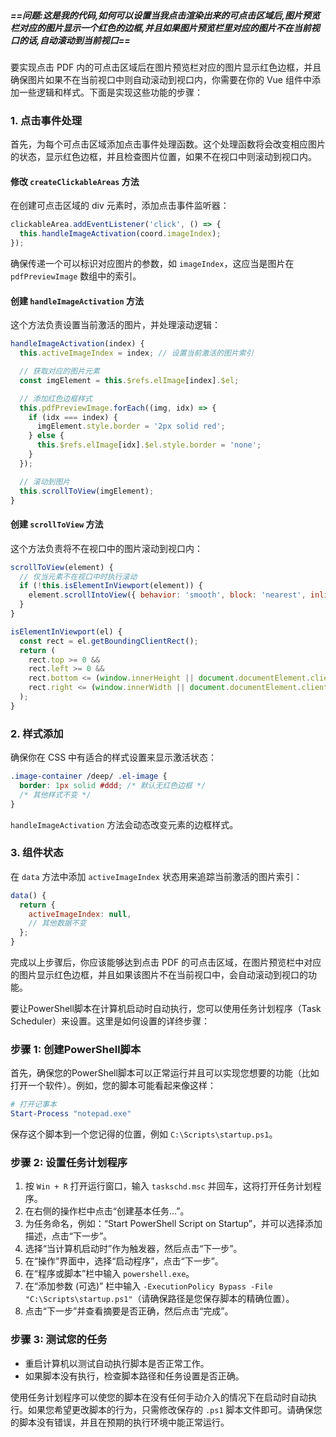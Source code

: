 ##### ==问题:这是我的代码,如何可以设置当我点击渲染出来的可点击区域后,图片预览栏对应的图片显示一个红色的边框,并且如果图片预览栏里对应的图片不在当前视口的话,自动滚动到当前视口==



要实现点击 PDF 内的可点击区域后在图片预览栏对应的图片显示红色边框，并且确保图片如果不在当前视口中则自动滚动到视口内，你需要在你的 Vue 组件中添加一些逻辑和样式。下面是实现这些功能的步骤：

### 1. 点击事件处理

首先，为每个可点击区域添加点击事件处理函数。这个处理函数将会改变相应图片的状态，显示红色边框，并且检查图片位置，如果不在视口中则滚动到视口内。

#### 修改 `createClickableAreas` 方法 

在创建可点击区域的 div 元素时，添加点击事件监听器：

```javascript
clickableArea.addEventListener('click', () => {
  this.handleImageActivation(coord.imageIndex);
});
```

确保传递一个可以标识对应图片的参数，如 `imageIndex`，这应当是图片在 `pdfPreviewImage` 数组中的索引。

#### 创建 `handleImageActivation` 方法

这个方法负责设置当前激活的图片，并处理滚动逻辑：

```javascript
handleImageActivation(index) {
  this.activeImageIndex = index; // 设置当前激活的图片索引

  // 获取对应的图片元素
  const imgElement = this.$refs.elImage[index].$el;

  // 添加红色边框样式
  this.pdfPreviewImage.forEach((img, idx) => {
    if (idx === index) {
      imgElement.style.border = '2px solid red';
    } else {
      this.$refs.elImage[idx].$el.style.border = 'none';
    }
  });

  // 滚动到图片
  this.scrollToView(imgElement);
}
```

#### 创建 `scrollToView` 方法

这个方法负责将不在视口中的图片滚动到视口内：

```javascript
scrollToView(element) {
  // 仅当元素不在视口中时执行滚动
  if (!this.isElementInViewport(element)) {
    element.scrollIntoView({ behavior: 'smooth', block: 'nearest', inline: 'start' });
  }
}

isElementInViewport(el) {
  const rect = el.getBoundingClientRect();
  return (
    rect.top >= 0 &&
    rect.left >= 0 &&
    rect.bottom <= (window.innerHeight || document.documentElement.clientHeight) &&
    rect.right <= (window.innerWidth || document.documentElement.clientWidth)
  );
}
```

### 2. 样式添加

确保你在 CSS 中有适合的样式设置来显示激活状态：

```css
.image-container /deep/ .el-image {
  border: 1px solid #ddd; /* 默认无红色边框 */
  /* 其他样式不变 */
}
```

`handleImageActivation` 方法会动态改变元素的边框样式。

### 3. 组件状态

在 `data` 方法中添加 `activeImageIndex` 状态用来追踪当前激活的图片索引：

```javascript
data() {
  return {
    activeImageIndex: null,
    // 其他数据不变
  };
}
```

完成以上步骤后，你应该能够达到点击 PDF 的可点击区域，在图片预览栏中对应的图片显示红色边框，并且如果该图片不在当前视口中，会自动滚动到视口的功能。

要让PowerShell脚本在计算机启动时自动执行，您可以使用任务计划程序（Task Scheduler）来设置。这里是如何设置的详终步骤：

### 步骤 1: 创建PowerShell脚本

首先，确保您的PowerShell脚本可以正常运行并且可以实现您想要的功能（比如打开一个软件）。例如，您的脚本可能看起来像这样：

```ps1
# 打开记事本
Start-Process "notepad.exe"
```

保存这个脚本到一个您记得的位置，例如 `C:\Scripts\startup.ps1`。

### 步骤 2: 设置任务计划程序

1. 按 `Win + R` 打开运行窗口，输入 `taskschd.msc` 并回车，这将打开任务计划程序。
2. 在右侧的操作栏中点击“创建基本任务...”。
3. 为任务命名，例如：“Start PowerShell Script on Startup”，并可以选择添加描述，点击“下一步”。
4. 选择“当计算机启动时”作为触发器，然后点击“下一步”。
5. 在“操作”界面中，选择“启动程序”，点击“下一步”。
6. 在“程序或脚本”栏中输入 `powershell.exe`。
7. 在“添加参数 (可选)” 栏中输入 `-ExecutionPolicy Bypass -File "C:\Scripts\startup.ps1"`（请确保路径是您保存脚本的精确位置）。
8. 点击“下一步”并查看摘要是否正确，然后点击“完成”。

### 步骤 3: 测试您的任务

- 重启计算机以测试自动执行脚本是否正常工作。
- 如果脚本没有执行，检查脚本路径和任务设置是否正确。

使用任务计划程序可以使您的脚本在没有任何手动介入的情况下在启动时自动执行。如果您希望更改脚本的行为，只需修改保存的 `.ps1` 脚本文件即可。请确保您的脚本没有错误，并且在预期的执行环境中能正常运行。